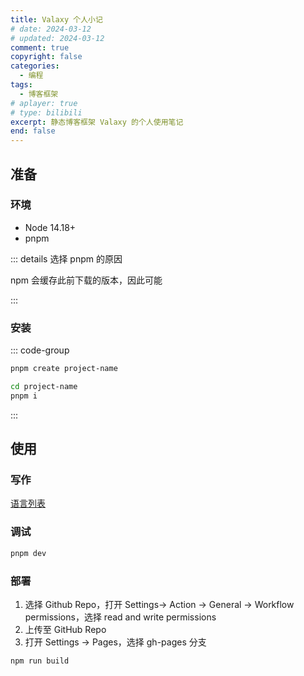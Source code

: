 ```yaml
---
title: Valaxy 个人小记
# date: 2024-03-12
# updated: 2024-03-12
comment: true
copyright: false
categories: 
  - 编程
tags:
  - 博客框架
# aplayer: true
# type: bilibili
excerpt: 静态博客框架 Valaxy 的个人使用笔记
end: false
---
```


## 准备
### 环境
- Node 14.18+
- pnpm

::: details 选择 pnpm 的原因

npm 会缓存此前下载的版本，因此可能

:::

### 安装
::: code-group
```sh [1. 创建项目]
pnpm create project-name
```

```sh [2. 安装依赖]
cd project-name
pnpm i
```
:::

## 使用
### 写作
[语言列表](https://shiki.style/languages#bundled-languages)

### 调试
```sh []
pnpm dev
```

### 部署
1. 选择 Github Repo，打开 Settings-> Action -> General -> Workflow permissions，选择 read and write permissions
2. 上传至 GitHub Repo
3. 打开 Settings -> Pages，选择 gh-pages 分支

```sh []
npm run build
```